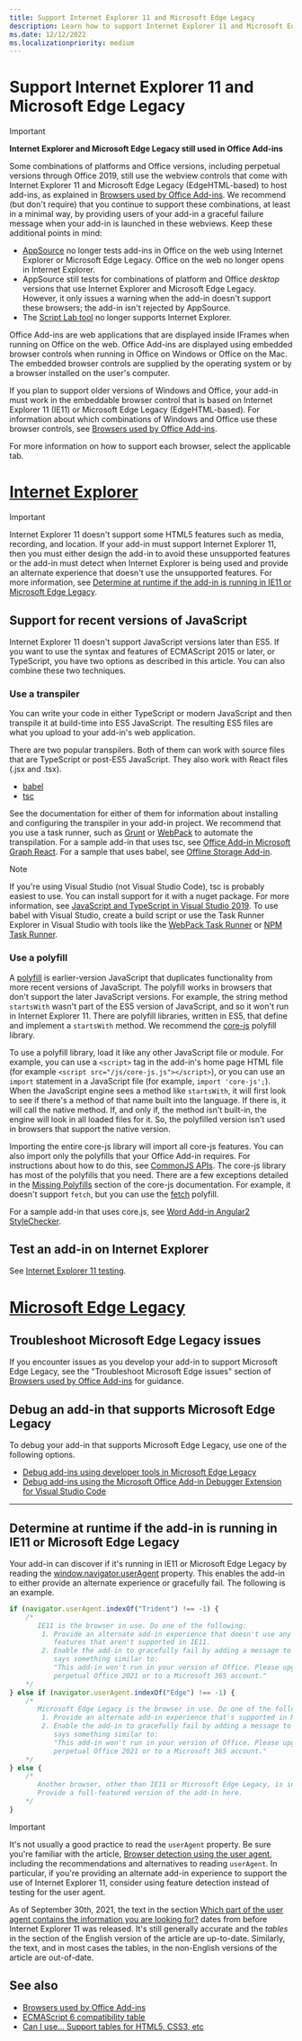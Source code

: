 ```yaml
---
title: Support Internet Explorer 11 and Microsoft Edge Legacy
description: Learn how to support Internet Explorer 11 and Microsoft Edge Legacy in your add-in.
ms.date: 12/12/2022
ms.localizationpriority: medium
---
```


# Support Internet Explorer 11 and Microsoft Edge Legacy

> [!IMPORTANT]
> **Internet Explorer and Microsoft Edge Legacy still used in Office Add-ins**
>
> Some combinations of platforms and Office versions, including perpetual versions through Office 2019, still use the webview controls that come with Internet Explorer 11 and Microsoft Edge Legacy (EdgeHTML-based) to host add-ins, as explained in [Browsers used by Office Add-ins](../concepts/browsers-used-by-office-web-add-ins.md). We recommend (but don't require) that you continue to support these combinations, at least in a minimal way, by providing users of your add-in a graceful failure message when your add-in is launched in these webviews. Keep these additional points in mind:
>
> - [AppSource](/office/dev/store/submit-to-appsource-via-partner-center) no longer tests add-ins in Office on the web using Internet Explorer or Microsoft Edge Legacy. Office on the web no longer opens in Internet Explorer.
> - AppSource still tests for combinations of platform and Office *desktop* versions that use Internet Explorer and Microsoft Edge Legacy. However, it only issues a warning when the add-in doesn't support these browsers; the add-in isn't rejected by AppSource.
> - The [Script Lab tool](../overview/explore-with-script-lab.md) no longer supports Internet Explorer.

Office Add-ins are web applications that are displayed inside IFrames when running on Office on the web. Office Add-ins are displayed using embedded browser controls when running in Office on Windows or Office on the Mac. The embedded browser controls are supplied by the operating system or by a browser installed on the user's computer.

If you plan to support older versions of Windows and Office, your add-in must work in the embeddable browser control that is based on Internet Explorer 11 (IE11) or Microsoft Edge Legacy (EdgeHTML-based). For information about which combinations of Windows and Office use these browser controls, see [Browsers used by Office Add-ins](../concepts/browsers-used-by-office-web-add-ins.md).

For more information on how to support each browser, select the applicable tab.

# [Internet Explorer](#tab/ie)

> [!IMPORTANT]
> Internet Explorer 11 doesn't support some HTML5 features such as media, recording, and location. If your add-in must support Internet Explorer 11, then you must either design the add-in to avoid these unsupported features or the add-in must detect when Internet Explorer is being used and provide an alternate experience that doesn't use the unsupported features. For more information, see [Determine at runtime if the add-in is running in IE11 or Microsoft Edge Legacy](#determine-at-runtime-if-the-add-in-is-running-in-ie11-or-microsoft-edge-legacy).

## Support for recent versions of JavaScript

Internet Explorer 11 doesn't support JavaScript versions later than ES5. If you want to use the syntax and features of ECMAScript 2015 or later, or TypeScript, you have two options as described in this article. You can also combine these two techniques.

### Use a transpiler

You can write your code in either TypeScript or modern JavaScript and then transpile it at build-time into ES5 JavaScript. The resulting ES5 files are what you upload to your add-in's web application.

There are two popular transpilers. Both of them can work with source files that are TypeScript or post-ES5 JavaScript. They also work with React files (.jsx and .tsx).

- [babel](https://babeljs.io/)
- [tsc](https://www.typescriptlang.org/index.html)

See the documentation for either of them for information about installing and configuring the transpiler in your add-in project. We recommend that you use a task runner, such as [Grunt](https://gruntjs.com/) or [WebPack](https://webpack.js.org/) to automate the transpilation. For a sample add-in that uses tsc, see [Office Add-in Microsoft Graph React](https://github.com/OfficeDev/Office-Add-in-samples/tree/main/Samples/auth/Office-Add-in-Microsoft-Graph-React). For a sample that uses babel, see [Offline Storage Add-in](https://github.com/OfficeDev/Office-Add-in-samples/tree/main/Samples/Excel.OfflineStorageAddin).

> [!NOTE]
> If you're using Visual Studio (not Visual Studio Code), tsc is probably easiest to use. You can install support for it with a nuget package. For more information, see [JavaScript and TypeScript in Visual Studio 2019](/visualstudio/javascript/javascript-in-vs-2019). To use babel with Visual Studio, create a build script or use the Task Runner Explorer in Visual Studio with tools like the [WebPack Task Runner](https://marketplace.visualstudio.com/items?itemName=MadsKristensen.WebPackTaskRunner) or [NPM Task Runner](https://marketplace.visualstudio.com/items?itemName=MadsKristensen.NPMTaskRunner).

### Use a polyfill

A [polyfill](https://en.wikipedia.org/wiki/Polyfill_(programming)) is earlier-version JavaScript that duplicates functionality from more recent versions of JavaScript. The polyfill works in browsers that don't support the later JavaScript versions. For example, the string method `startsWith` wasn't part of the ES5 version of JavaScript, and so it won't run in Internet Explorer 11. There are polyfill libraries, written in ES5, that define and implement a `startsWith` method. We recommend the [core-js](https://github.com/zloirock/core-js) polyfill library.

To use a polyfill library, load it like any other JavaScript file or module. For example, you can use a `<script>` tag in the add-in's home page HTML file (for example `<script src="/js/core-js.js"></script>`), or you can use an `import` statement in a JavaScript file (for example, `import 'core-js';`). When the JavaScript engine sees a method like `startsWith`, it will first look to see if there's a method of that name built into the language. If there is, it will call the native method. If, and only if, the method isn't built-in, the engine will look in all loaded files for it. So, the polyfilled version isn't used in browsers that support the native version.

Importing the entire core-js library will import all core-js features. You can also import only the polyfills that your Office Add-in requires. For instructions about how to do this, see [CommonJS APIs](https://github.com/zloirock/core-js#commonjs-api). The core-js library has most of the polyfills that you need. There are a few exceptions detailed in the [Missing Polyfills](https://github.com/zloirock/core-js#missing-polyfills) section of the core-js documentation. For example, it doesn't support `fetch`, but you can use the [fetch](https://github.com/github/fetch) polyfill.

For a sample add-in that uses core.js, see [Word Add-in Angular2 StyleChecker](https://github.com/OfficeDev/Word-Add-in-Angular2-StyleChecker).

## Test an add-in on Internet Explorer

See [Internet Explorer 11 testing](../testing/ie-11-testing.md).

# [Microsoft Edge Legacy](#tab/edge)

## Troubleshoot Microsoft Edge Legacy issues

If you encounter issues as you develop your add-in to support Microsoft Edge Legacy, see the "Troubleshoot Microsoft Edge issues" section of [Browsers used by Office Add-ins](../concepts/browsers-used-by-office-web-add-ins.md#troubleshoot-microsoft-edge-issues) for guidance.

## Debug an add-in that supports Microsoft Edge Legacy

To debug your add-in that supports Microsoft Edge Legacy, use one of the following options.

- [Debug add-ins using developer tools in Microsoft Edge Legacy](../testing/debug-add-ins-using-devtools-edge-legacy.md)
- [Debug add-ins using the Microsoft Office Add-in Debugger Extension for Visual Studio Code](../testing/debug-with-vs-extension.md)

---

## Determine at runtime if the add-in is running in IE11 or Microsoft Edge Legacy

Your add-in can discover if it's running in IE11 or Microsoft Edge Legacy by reading the [window.navigator.userAgent](https://developer.mozilla.org/docs/Web/API/Navigator/userAgent) property. This enables the add-in to either provide an alternate experience or gracefully fail. The following is an example.

```javascript
if (navigator.userAgent.indexOf("Trident") !== -1) {
    /*
       IE11 is the browser in use. Do one of the following:
        1. Provide an alternate add-in experience that doesn't use any of the HTML5
           features that aren't supported in IE11.
        2. Enable the add-in to gracefully fail by adding a message to the UI that
           says something similar to:
           "This add-in won't run in your version of Office. Please upgrade either to
           perpetual Office 2021 or to a Microsoft 365 account."
    */
} else if (navigator.userAgent.indexOf("Edge") !== -1) {
    /*
       Microsoft Edge Legacy is the browser in use. Do one of the following:
        1. Provide an alternate add-in experience that's supported in Microsoft Edge Legacy.
        2. Enable the add-in to gracefully fail by adding a message to the UI that
           says something similar to:
           "This add-in won't run in your version of Office. Please upgrade either to
           perpetual Office 2021 or to a Microsoft 365 account."
    */
} else {
    /* 
       Another browser, other than IE11 or Microsoft Edge Legacy, is in use.
       Provide a full-featured version of the add-in here.
    */
}
```

> [!IMPORTANT]
> It's not usually a good practice to read the `userAgent` property. Be sure you're familiar with the article, [Browser detection using the user agent](https://developer.mozilla.org/docs/Web/HTTP/Browser_detection_using_the_user_agent), including the recommendations and alternatives to reading `userAgent`. In particular, if you're providing an alternate add-in experience to support the use of Internet Explorer 11, consider using feature detection instead of testing for the user agent.
>
> As of September 30th, 2021, the text in the section [Which part of the user agent contains the information you are looking for?](https://developer.mozilla.org/docs/Web/HTTP/Browser_detection_using_the_user_agent#which_part_of_the_user_agent_contains_the_information_you_are_looking_for) dates from before Internet Explorer 11 was released. It's still generally accurate and the *tables* in the section of the English version of the article are up-to-date. Similarly, the text, and in most cases the tables, in the non-English versions of the article are out-of-date.

## See also

- [Browsers used by Office Add-ins](../concepts/browsers-used-by-office-web-add-ins.md)
- [ECMAScript 6 compatibility table](https://kangax.github.io/compat-table/es6/)
- [Can I use... Support tables for HTML5, CSS3, etc](https://caniuse.com/)

